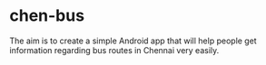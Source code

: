 chen-bus
========

The aim is to create a simple Android app that will help people get information regarding bus routes in Chennai very easily.